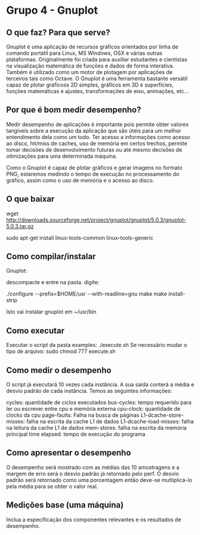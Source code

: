 # Grupo 4 - Gnuplot

## O que faz? Para que serve?

Gnuplot é uma aplicação de recursos gráficos orientados por linha de comando portátil para Linux, MS Windows, OSX e várias outras plataformas. Originalmente foi criada para auxiliar estudantes e cientistas na visualização matemática de funções e dados de forma interativa. Também é utilizado como um motor de plotagem por aplicações de terceiros tais como Octave. O Gnuplot é uma ferramenta bastante versátil capaz de plotar gráficoss 2D simples, gráficos em 3D e superfícies, funções matemáticas e ajustes, transformações de eixo, animações, etc...

## Por que é bom medir desempenho?

Medir desempenho de aplicações é importante pois permite obter valores tangíveis sobre a execução da aplicação que são úteis para um melhor entendimento dela como um todo. Ter acesso a informações como acesso ao disco, hit/miss de caches, uso de memória em certos trechos, permite tomar decisões de desenvolvimento futuras ou até mesmo decisões de otimizações para uma determinada máquina.

Como o Gnuplot é capaz de plotar gráficos e gerar imagens no formato PNG, estaremos medindo o tempo de execução no processamento do gráfico, assim como o uso de memória e o acesso ao disco.

## O que baixar

wget http://downloads.sourceforge.net/project/gnuplot/gnuplot/5.0.3/gnuplot-5.0.3.tar.gz

sudo apt-get install linux-tools-common linux-tools-generic


## Como compilar/instalar

Gnuplot:

descompacte e entre na pasta. 
digite:

./configure --prefix=$HOME/usr --with-readline=gnu
make
make install-strip

Isto vai instalar gnuplot  em ~/usr/bin


## Como executar

Executar o script da pasta examples: ./execute.sh
Se necessário mudar o tipo de arquivo: sudo chmod 777 execute.sh


## Como medir o desempenho

O script já executará 10 vezes cada instância. A sua saída conterá a média e desvio padrão de cada instância. Temos as seguintes informações:

cycles: quantidade de ciclos executados
bus-cycles: tempo requerido para ler ou escrever entre cpu e memória externa
cpu-clock: quantidade de clocks da cpu
page-faults: Falha na busca de páginas
L1-dcache-store-misses: falha na escrita da cache L1 de dados
L1-dcache-load-misses: falha na leitura da cache L1 de dados
mem-stores: falha na escrita da memória principal
time elapsed: tempo de execução do programa


## Como apresentar o desempenho

O desempenho será mostrado com as médias das 10 amostragens e a margem de erro será o desvio padrão já retornado pelo perf. O desvio padrão será retornado como uma porcentagem então deve-se mutliplicá-lo pela média para se obter o valor real.


## Medições base (uma máquina)

Inclua a especificação dos componentes relevantes e os resultados de desempenho.